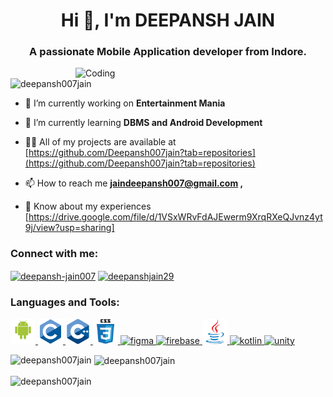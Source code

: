 
<h1 align="center">Hi 👋, I'm DEEPANSH JAIN</h1>
<h3 align="center">A passionate Mobile Application developer from Indore.</h3>
<img align="right" alt="Coding" width="400" src="https://user-images.githubusercontent.com/63050133/156676671-d5b2e362-97d4-4404-9447-dd71ddfea82f.gif">

<p align="left"> <img src="https://komarev.com/ghpvc/?username=deepansh007jain&label=Profile%20views&color=0e75b6&style=flat" alt="deepansh007jain" /> </p>

- 🔭 I’m currently working on **Entertainment Mania**

- 🌱 I’m currently learning **DBMS and Android Development**

- 👨‍💻 All of my projects are available at [https://github.com/Deepansh007jain?tab=repositories](https://github.com/Deepansh007jain?tab=repositories)

- 📫 How to reach me **jaindeepansh007@gmail.com ,**

- 📄 Know about my experiences [https://drive.google.com/file/d/1VSxWRvFdAJEwerm9XrqRXeQJvnz4yt9j/view?usp=sharing]

<h3 align="left">Connect with me:</h3>
<p align="left">
<a href="https://linkedin.com/in/deepansh-jain007" target="blank"><img align="center" src="https://raw.githubusercontent.com/rahuldkjain/github-profile-readme-generator/master/src/images/icons/Social/linked-in-alt.svg" alt="deepansh-jain007" height="30" width="40" /></a>
<a href="https://www.codechef.com/users/deepanshjain29" target="blank"><img align="center" src="https://cdn.jsdelivr.net/npm/simple-icons@3.1.0/icons/codechef.svg" alt="deepanshjain29" height="30" width="40" /></a>
</p>

<h3 align="left">Languages and Tools:</h3>
<p align="left"> <a href="https://developer.android.com" target="_blank" rel="noreferrer"> <img src="https://raw.githubusercontent.com/devicons/devicon/master/icons/android/android-original-wordmark.svg" alt="android" width="40" height="40"/> </a> <a href="https://www.cprogramming.com/" target="_blank" rel="noreferrer"> <img src="https://raw.githubusercontent.com/devicons/devicon/master/icons/c/c-original.svg" alt="c" width="40" height="40"/> </a> <a href="https://www.w3schools.com/cpp/" target="_blank" rel="noreferrer"> <img src="https://raw.githubusercontent.com/devicons/devicon/master/icons/cplusplus/cplusplus-original.svg" alt="cplusplus" width="40" height="40"/> </a> <a href="https://www.w3schools.com/css/" target="_blank" rel="noreferrer"> <img src="https://raw.githubusercontent.com/devicons/devicon/master/icons/css3/css3-original-wordmark.svg" alt="css3" width="40" height="40"/> </a> <a href="https://www.figma.com/" target="_blank" rel="noreferrer"> <img src="https://www.vectorlogo.zone/logos/figma/figma-icon.svg" alt="figma" width="40" height="40"/> </a> <a href="https://firebase.google.com/" target="_blank" rel="noreferrer"> <img src="https://www.vectorlogo.zone/logos/firebase/firebase-icon.svg" alt="firebase" width="40" height="40"/> </a> <a href="https://www.java.com" target="_blank" rel="noreferrer"> <img src="https://raw.githubusercontent.com/devicons/devicon/master/icons/java/java-original.svg" alt="java" width="40" height="40"/> </a> <a href="https://kotlinlang.org" target="_blank" rel="noreferrer"> <img src="https://www.vectorlogo.zone/logos/kotlinlang/kotlinlang-icon.svg" alt="kotlin" width="40" height="40"/> </a> <a href="https://unity.com/" target="_blank" rel="noreferrer"> <img src="https://www.vectorlogo.zone/logos/unity3d/unity3d-icon.svg" alt="unity" width="40" height="40"/> </a> </p>

<p><img align="left" src="https://github-readme-stats.vercel.app/api/top-langs?username=deepansh007jain&show_icons=true&locale=en&layout=compact" alt="deepansh007jain" /></p>

<p>&nbsp;<img align="center" src="https://github-readme-stats.vercel.app/api?username=deepansh007jain&show_icons=true&locale=en" alt="deepansh007jain" /></p>

<p><img align="center" src="https://github-readme-streak-stats.herokuapp.com/?user=deepansh007jain&" alt="deepansh007jain" /></p>


